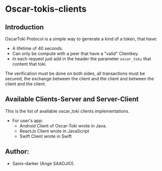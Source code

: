 # Oscar-tokis-clients

## Introduction

OscarToki Protocol is a simple way to generate a kind of a token, that have:

- A lifetime of 40 seconds.
- Can only be compute with a peer that have a "valid" Clientkey.
- In each request just add in the header the parameter `oscar_toki` that content that toki.

The verification must be done on both sides, all transactions must be secured, 
the exchange between the client and the client and between the client and the client.

## Available Clients-Server and Server-Client

This is the list of available oscar_toki clients implementations.
- For user's app:
    - Android Client of Oscar-Toki wrote in Java.
    - ReactJs Client wrote in JavaScript
    - Swift Client wrote in Swift

## Author:

- Sanix-darker (Ange SAADJIO).
